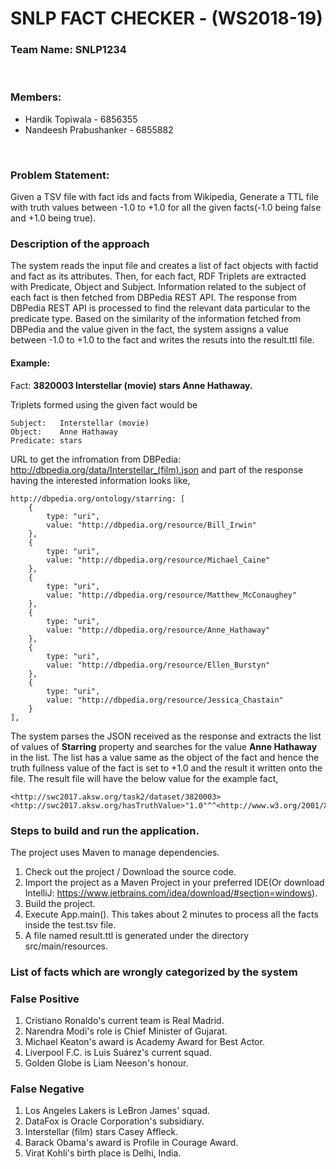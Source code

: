 # SNLP FACT CHECKER - (WS2018-19)

### Team Name: SNLP1234
<br/>

### Members:

* Hardik Topiwala - 6856355
* Nandeesh Prabushanker - 6855882
<br/>

### Problem Statement:

   Given a TSV file with fact ids and facts from Wikipedia, Generate a TTL file with truth values between -1.0 to +1.0 for all the given facts(-1.0 being false and +1.0 being true).
<br/>

### Description of the approach

The system reads the input file and creates a list of fact objects with factid and fact as its attributes. Then, for each fact, RDF Triplets are extracted with Predicate, Object and Subject. Information related to the subject of each fact is then fetched from DBPedia REST API. The response from DBPedia REST API is processed to find the relevant data particular to the predicate type. Based on the similarity of the information fetched from DBPedia and the value given in the fact, the system assigns a value between -1.0 to +1.0 to the fact and writes the resuts into the result.ttl file.

#### Example:

Fact: **3820003	Interstellar (movie) stars Anne Hathaway.**

Triplets formed using the given fact would be
```
Subject:   Interstellar (movie)
Object:    Anne Hathaway
Predicate: stars
```

URL to get the infromation from DBPedia: http://dbpedia.org/data/Interstellar_(film).json and part of the response having the interested information looks like,

```
http://dbpedia.org/ontology/starring: [
	{
		type: "uri",
		value: "http://dbpedia.org/resource/Bill_Irwin"
	},
	{
		type: "uri",
		value: "http://dbpedia.org/resource/Michael_Caine"
	},
	{
		type: "uri",
		value: "http://dbpedia.org/resource/Matthew_McConaughey"
	},
	{
		type: "uri",
		value: "http://dbpedia.org/resource/Anne_Hathaway"
	},
	{
		type: "uri",
		value: "http://dbpedia.org/resource/Ellen_Burstyn"
	},
	{
		type: "uri",
		value: "http://dbpedia.org/resource/Jessica_Chastain"
	}
],
```

The system parses the JSON received as the response and extracts the list of values of **Starring** property and searches for the value **Anne Hathaway** in the list. The list has a value same as the object of the fact and hence the truth fullness value of the fact is set to +1.0 and the result it written onto the file. The result file will have the below value for the example fact,

```
<http://swc2017.aksw.org/task2/dataset/3820003><http://swc2017.aksw.org/hasTruthValue>"1.0"^^<http://www.w3.org/2001/XMLSchema#double>.
```

### Steps to build and run the application.
The project uses Maven to manage dependencies.
1. Check out the project / Download the source code.
2. Import the project as a Maven Project in your preferred IDE(Or download IntelliJ: https://www.jetbrains.com/idea/download/#section=windows).
3. Build the project.
4. Execute App.main(). This takes about 2 minutes to process all the facts inside the test.tsv file.
5. A file named result.ttl is generated under the directory src/main/resources. 


### List of facts which are wrongly categorized by the system
### False Positive
1. Cristiano Ronaldo's current team is Real Madrid.
2. Narendra Modi's role is Chief Minister of Gujarat.
3. Michael Keaton's award is Academy Award for Best Actor.
4. Liverpool F.C. is Luis Suárez's current squad.
5. Golden Globe is Liam Neeson's honour.

### False Negative
1. Los Angeles Lakers is LeBron James' squad.
2. DataFox is Oracle Corporation's subsidiary.
3. Interstellar (film) stars Casey Affleck.
4. Barack Obama's award is Profile in Courage Award.
5. Virat Kohli's birth place is Delhi, India.
